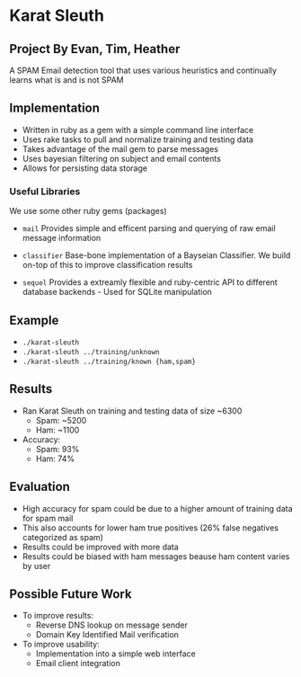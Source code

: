 # Karat Sleuth
## Project By Evan, Tim, Heather


A SPAM Email detection tool that uses various heuristics and continually learns
what is and is not SPAM


## Implementation

 * Written in ruby as a gem with a simple command line interface
 * Uses rake tasks to pull and normalize training and testing data
 * Takes advantage of the mail gem to parse messages
 * Uses bayesian filtering on subject and email contents
 * Allows for persisting data storage


### Useful Libraries

We use some other ruby gems (packages)

 * `mail`
   Provides simple and efficent parsing and querying of raw email message
   information

 * `classifier`
   Base-bone implementation of a Bayseian Classifier. We build on-top of this to
   improve classification results

 * `sequel`
   Provides a extreamly flexible and ruby-centric API to different database
   backends - Used for SQLite manipulation


## Example

 * `./karat-sleuth`
 * `./karat-sleuth ../training/unknown`
 * `./karat-sleuth ../training/known {ham,spam}`


## Results

 * Ran Karat Sleuth on training and testing data of size ~6300
   * Spam: ~5200
   * Ham:  ~1100
 * Accuracy:
   * Spam: 93%
   * Ham:  74%


## Evaluation

 * High accuracy for spam could be due to a higher amount of training data for
 spam mail
 * This also accounts for lower ham true positives (26% false negatives categorized as spam)
 * Results could be improved with more data
 * Results could be biased with ham messages beause ham content varies by user


## Possible Future Work

 * To improve results:
   * Reverse DNS lookup on message sender
   * Domain Key Identified Mail verification
 * To improve usability:
   * Implementation into a simple web interface
   * Email client integration

